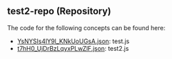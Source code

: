 ## test2\-repo \(Repository\)

The code for the following concepts can be found here: 

- [YsNYSIs4lY9l\_KNkUoUGsA.json](YsNYSIs4lY9l_KNkUoUGsA.json): test\.js
- [t7hH0\_UjDrBzLqyxPLwZlF.json](t7hH0_UjDrBzLqyxPLwZlF.json): test2\.js
